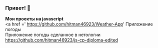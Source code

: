 ### Привет! 👋

<b>Мои проекты на javascript </b> <br>
<a href =' https://github.com/hitman46923/Weather-App' Приложение погоды </a> <br>
Приложение погоды сделанное в нетологии https://github.com/hitman46923/js-cp-diploma-edited
